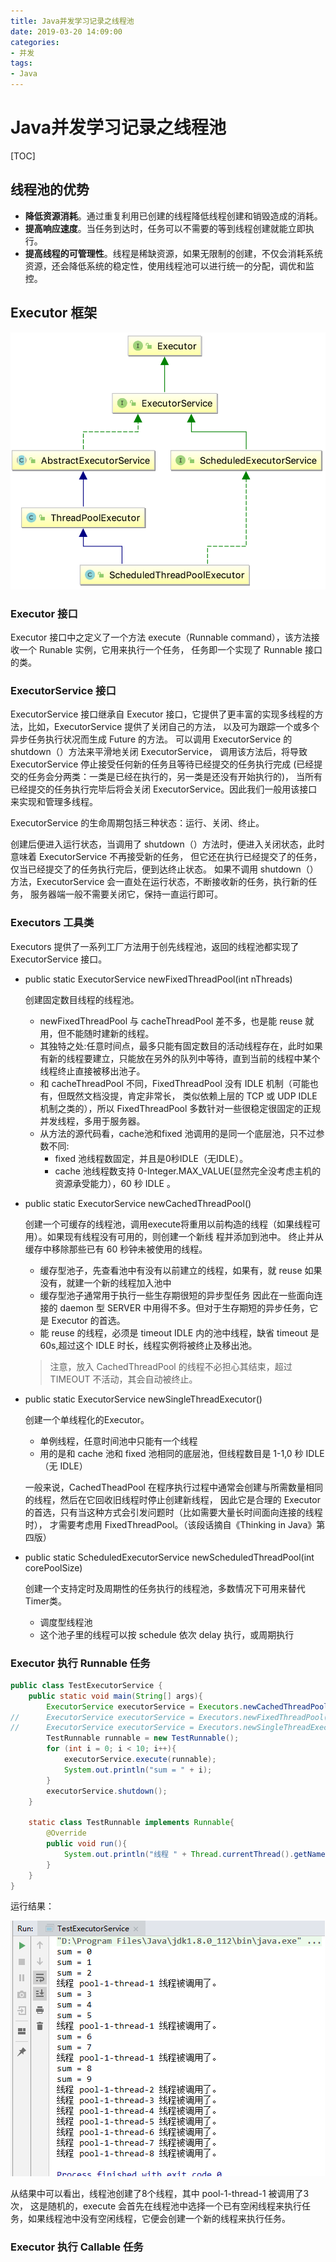 ```yaml
---
title: Java并发学习记录之线程池
date: 2019-03-20 14:09:00
categories: 
- 并发
tags:
- Java
---
```


# Java并发学习记录之线程池

[TOC]

## 线程池的优势

- **降低资源消耗**。通过重复利用已创建的线程降低线程创建和销毁造成的消耗。
- **提高响应速度**。当任务到达时，任务可以不需要的等到线程创建就能立即执行。
- **提高线程的可管理性**。线程是稀缺资源，如果无限制的创建，不仅会消耗系统资源，还会降低系统的稳定性，使用线程池可以进行统一的分配，调优和监控。

## Executor 框架

![Executor类关系图](../images/Executor类关系图.png)

### Executor 接口

Executor 接口中之定义了一个方法 execute（Runnable command），该方法接收一个 Runable 实例，它用来执行一个任务，
任务即一个实现了 Runnable 接口的类。

### ExecutorService 接口

ExecutorService 接口继承自 Executor 接口，它提供了更丰富的实现多线程的方法，比如，ExecutorService 提供了关闭自己的方法，
以及可为跟踪一个或多个异步任务执行状况而生成 Future 的方法。 
可以调用 ExecutorService 的 shutdown（）方法来平滑地关闭 ExecutorService，
调用该方法后，将导致 ExecutorService 停止接受任何新的任务且等待已经提交的任务执行完成
(已经提交的任务会分两类：一类是已经在执行的，另一类是还没有开始执行的)，
当所有已经提交的任务执行完毕后将会关闭 ExecutorService。因此我们一般用该接口来实现和管理多线程。

ExecutorService 的生命周期包括三种状态：运行、关闭、终止。

创建后便进入运行状态，当调用了 shutdown（）方法时，便进入关闭状态，此时意味着 ExecutorService 不再接受新的任务，
但它还在执行已经提交了的任务，仅当已经提交了的任务执行完后，便到达终止状态。
如果不调用 shutdown（）方法，ExecutorService 会一直处在运行状态，不断接收新的任务，执行新的任务，
服务器端一般不需要关闭它，保持一直运行即可。

### Executors 工具类

Executors 提供了一系列工厂方法用于创先线程池，返回的线程池都实现了 ExecutorService 接口。

- public static ExecutorService newFixedThreadPool(int nThreads)

    创建固定数目线程的线程池。

    - newFixedThreadPool 与 cacheThreadPool 差不多，也是能 reuse 就用，但不能随时建新的线程。
    - 其独特之处:任意时间点，最多只能有固定数目的活动线程存在，此时如果有新的线程要建立，只能放在另外的队列中等待，直到当前的线程中某个线程终止直接被移出池子。
    - 和 cacheThreadPool 不同，FixedThreadPool 没有 IDLE 机制（可能也有，但既然文档没提，肯定非常长，
    类似依赖上层的 TCP 或 UDP IDLE 机制之类的），所以 FixedThreadPool 多数针对一些很稳定很固定的正规并发线程，多用于服务器。
    - 从方法的源代码看，cache池和fixed 池调用的是同一个底层池，只不过参数不同:
        - fixed 池线程数固定，并且是0秒IDLE（无IDLE）。
        - cache 池线程数支持 0-Integer.MAX_VALUE(显然完全没考虑主机的资源承受能力），60 秒 IDLE 。

- public static ExecutorService newCachedThreadPool()

    创建一个可缓存的线程池，调用execute将重用以前构造的线程（如果线程可用）。如果现有线程没有可用的，则创建一个新线 程并添加到池中。
    终止并从缓存中移除那些已有 60 秒钟未被使用的线程。
    
    - 缓存型池子，先查看池中有没有以前建立的线程，如果有，就 reuse 如果没有，就建一个新的线程加入池中
    - 缓存型池子通常用于执行一些生存期很短的异步型任务 因此在一些面向连接的 daemon 型 SERVER 中用得不多。但对于生存期短的异步任务，它是 Executor 的首选。
    - 能 reuse 的线程，必须是 timeout IDLE 内的池中线程，缺省 timeout 是 60s,超过这个 IDLE 时长，线程实例将被终止及移出池。
    
    > 注意，放入 CachedThreadPool 的线程不必担心其结束，超过 TIMEOUT 不活动，其会自动被终止。

- public static ExecutorService newSingleThreadExecutor()

    创建一个单线程化的Executor。
    
    - 单例线程，任意时间池中只能有一个线程
    - 用的是和 cache 池和 fixed 池相同的底层池，但线程数目是 1-1,0 秒 IDLE（无 IDLE）
    
    一般来说，CachedTheadPool 在程序执行过程中通常会创建与所需数量相同的线程，然后在它回收旧线程时停止创建新线程，
    因此它是合理的 Executor 的首选，只有当这种方式会引发问题时（比如需要大量长时间面向连接的线程时），
    才需要考虑用 FixedThreadPool。（该段话摘自《Thinking in Java》第四版）

- public static ScheduledExecutorService newScheduledThreadPool(int corePoolSize)

    创建一个支持定时及周期性的任务执行的线程池，多数情况下可用来替代Timer类。
    
    - 调度型线程池
    - 这个池子里的线程可以按 schedule 依次 delay 执行，或周期执行
    
### Executor 执行 Runnable 任务

```java
public class TestExecutorService {
    public static void main(String[] args){
        ExecutorService executorService = Executors.newCachedThreadPool();
//      ExecutorService executorService = Executors.newFixedThreadPool(5);
//      ExecutorService executorService = Executors.newSingleThreadExecutor();
        TestRunnable runnable = new TestRunnable();
        for (int i = 0; i < 10; i++){
            executorService.execute(runnable);
            System.out.println("sum = " + i);
        }
        executorService.shutdown();
    }

    static class TestRunnable implements Runnable{
        @Override
        public void run(){
            System.out.println("线程 " + Thread.currentThread().getName() + " 线程被调用了。");
        }
    }
}
```

运行结果：

![Executor-runnable](../images/Executor-runnable.png)

从结果中可以看出，线程池创建了8个线程，其中 pool-1-thread-1 被调用了3次，
这是随机的，execute 会首先在线程池中选择一个已有空闲线程来执行任务，如果线程池中没有空闲线程，它便会创建一个新的线程来执行任务。

### Executor 执行 Callable 任务




